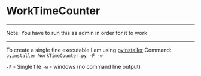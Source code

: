 # WorkTimeCounter
*****
Note: You have to run this as admin in order for it to work
*****
To create a single fine executable I am using [pyinstaller](http://www.pyinstaller.org/)
Command: 
```pyinstaller WorkTimeCounter.py -F -w```

`-F`  - Single file
`-w`  - windows (no command line output)
